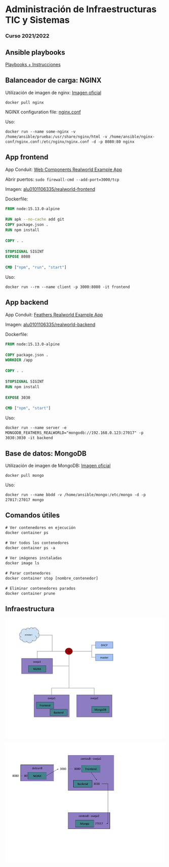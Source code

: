 # Administración de Infraestructuras TIC y Sistemas
### Curso 2021/2022


## Ansible playbooks

[Playbooks + Instrucciones](playbooks)


## Balanceador de carga: NGINX

Utilización de imagen de nginx: [Imagen oficial](https://hub.docker.com/_/nginx)

```
docker pull nginx
```

NGINX configuration file: [nginx.conf](nginx.conf)

Uso:

```
docker run --name some-nginx -v /home/ansible/prueba:/usr/share/nginx/html -v /home/ansible/nginx-conf/nginx.conf:/etc/nginx/nginx.conf -d -p 8080:80 nginx
```

## App frontend

App Conduit: [Web Components Realworld Example App](https://github.com/gothinkster/web-components-realworld-example-app)

Abrir puertos: ```sudo firewall-cmd --add-port=3000/tcp```

Imagen: [alu0101106335/realworld-frontend](https://hub.docker.com/repository/docker/alu0101106335/realworld-frontend)

Dockerfile:

```dockerfile
FROM node:15.13.0-alpine

RUN apk --no-cache add git
COPY package.json .
RUN npm install

COPY . .

STOPSIGNAL SIGINT
EXPOSE 8080

CMD ["npm", "run", "start"]
```

Uso: 

```
docker run --rm --name client -p 3000:8080 -it frontend
```


## App backend

App Conduit: [Feathers Realworld Example App](https://github.com/randyscotsmithey/feathers-realworld-example-app)

Imagen: [alu0101106335/realworld-backend](https://hub.docker.com/repository/docker/alu0101106335/realworld-backend)

Dockerfile:

```dockerfile
FROM node:15.13.0-alpine

COPY package.json .
WORKDIR /app

COPY . .

STOPSIGNAL SIGINT
RUN npm install

EXPOSE 3030

CMD ["npm", "start"]
```

Uso: 

```
docker run --name server -e MONGODB_FEATHERS_REALWORLD="mongodb://192.168.0.123:27017" -p 3030:3030 -it backend
```


## Base de datos: MongoDB

Utilización de imagen de MongoDB: [Imagen oficial](https://hub.docker.com/_/mongo)

```
docker pull mongo
```

Uso:

```
docker run --name bbdd -v /home/ansible/mongo:/etc/mongo -d -p 27017:27017 mongo
```

## Comandos útiles

```
# Ver contenedores en ejecución
docker container ps

# Ver todos los contenedores
docker container ps -a

# Ver imágenes instaladas
docker image ls

# Parar contenedores
docker container stop [nombre_contenedor]

# Eliminar contenedores parados
docker container prune
```


## Infraestructura

![Ansible](./assets/infraestructura_ansible.png)

![Docker](./assets/infraestructura_docker.png)